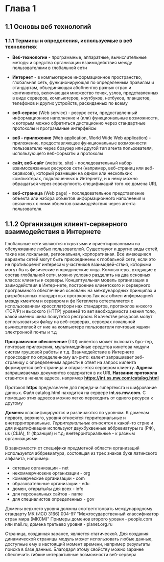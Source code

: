 # Глава 1
##  1.1 Основы веб технологий

### 1.1.1 Термины и определения, используемые в веб технологиях

- **Веб-технологии** - программные, аппаратные, вычислительные методы и средства организации взаимодействия между пользователями в глобальной сети

- **Интернет** - в компьютерное информационное пространство, глобальная сеть, функционирующая по определенным правилам и стандартам, объединяющая абобнентов разных стран и континентов, включающая множество точек, узлов, представленных в виде серверов, компьютеров, ноутбуков, нетбуков, планшетов, телефонов и других устройств, раскиданных по всему

- **веб-серивс** (Web service) - ресурс сети, предоставленный информационное наполнение и (или) функциональные возможности, к которым можно обратиться дистационно через стандартные протоколы и программные интерфейсы

- **веб - приложение** (Web application, World Wide Web application) - приложение, предоставляющее функциональные возможности пользователю через браузер или другой тип агента пользователя, использующего веб-форматы и протоколы

- **сайт, веб-сайт** (website, site) - последовательный набор взаимосвязанных ресурсов сети (например, веб-страниц или веб-сервисов), который размещен на одном или нескольких компьютерах, подключенных к Интернету, и к нему можно обращаться через совокупность спецификаций того же домена URL

- **веб-страница** (Web page) - последовательное представление объекта или набора объектов информационного наполнения и связанных с ними объектов взаимодействия через агента пользователя.



## 1.1.2 Организация клиент-серверного взаимодействия в Интернете

Глобальные сети являются открытыми и ориентированными на обслуживание любых пользователей. Существуют и другие виды сетей, такие как локальная, региональная, корпоративная. Все имеющиеся варианты сетей могут быть присоединены к глобальной сети, если это не противоречит интересам участников взаимодей-ствия, которыми могут быть физические и юридические лица.
Компьютеры, входящие в состав глобальной сети, можно условно
разделить на два основных класса: клиенты и серверы.
Концептуальная модель организации в заимодействия в Интер-нете, построение клиентского и серверного программного обеспечения основаны на международных принципах и разработанных стандартных протоколов.Так как обмен информацией между кментом и сервером и фе
Кетеплета остесталлется с использованием кроссплатфори
нах стандартов, протоколов низкого (ТСР/P) и высокого (HTTP)
уровней то вет веобходимости знания толо, какой именно шива пощутется рестроом. В качестве ресурсов молут вспользоваться
файцу на веб-серверах, серверах локальной вычисштелвой ст ние на компьютере пользователя почтовые ящики электронной почты и т.д

**Програмочное обеспечение** (ПО) килентоз может включать бро-тер, почтовые приложения, мультимедийные средства кинетова модули систем грушовой работы и т.д.
Взанмодействие в Интернете происходит по определенному ал-рито: калент запрашивает зеб-страницу с определенным адрести в ответ на запрос килента формируется веб-страница и отараз-ется сервером клиенту.
**Адреса** запрашиваемых документов содержатся в их URL
**Название протокола** ставится в начале адреса, например **https://int.ss.mw.com/catalog.html**

Протокол **https** предназначен для передачи гипертекста и шифрование данных. Файл catalog.html находится на сервере **int.ss.mw.com.** С помощью этих адресов можно легко переходить от одного ресурса к другому

**Домены** классифицируются и различаются по уровням. К доменам первого, верхнего, уровня относятся территориальные и внетерриториальные. *Территориальные* относятся к какой-то стрне и для индетификации используют двухбуквенные аббревиатуры ru (РФ), us (США), fr (Франция) и т.д; внетерриториальные - к разным организациями 

В зависимости от специфики предметной области организаций используется аббревиатура, состоящая из трех знаков букв латинского алфавита, например:
- сетевые организации - net
- некоммерчисекие организации - org
- коммерческие организации - com
- образовательные организации - edu
- домен, открытыйы для всех - info
- для персональных сайтов - name
- для специалистов определенных - gov 

Домены верхнего уровня должны соответствовать международному стандарту МК (ИСО 3166) 004-97 "Межгосударственный классификатор стран мира (МКСМ)"
Примеры доменов второго уровня - people.com или mail.ru, домена третьево уровня - planet.org.ru

Страница, созданная заранее, является статической. Для создания динамической страницы модуль может использовать любые данные, доступные ему в настоящий момент времени, например результаты поиска в базе данных. Благодаря этому свойству можно заранее обеспечить гибкие интерактивные возможности веб-сервера